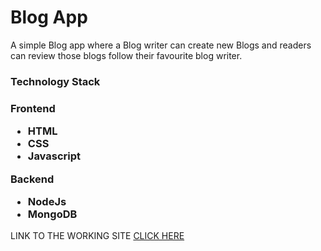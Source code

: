 
<h1>Blog App</h1>

A simple Blog app where a Blog writer can create new Blogs and readers can review those blogs follow their favourite blog writer.
<h3>Technology Stack </h3>
  <h3><p><strong>Frontend</strong></p>
  <ul>
    <li>HTML</li>
    <li>CSS</li>
    <li>Javascript</li>
  </ul>
  <p><strong>Backend</strong></p>
  <ul>
    <li>NodeJs</li>
    <li>MongoDB</li>
  </ul>
</h3>



LINK TO THE WORKING SITE
<a href="http://daily-blogs2.herokuapp.com/">CLICK HERE</a>
